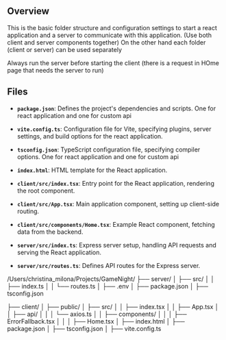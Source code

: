 ## Overview

This is the basic folder structure and configuration settings to start a react application and a server to communicate with this application. (Use both client and server components together)
On the other hand each folder (client or server) can be used separately

Always run the server before starting the client (there is a request in HOme page that needs the server to run)

## Files

- **`package.json`**: Defines the project's dependencies and scripts. One for react application and one for custom api
- **`vite.config.ts`**: Configuration file for Vite, specifying plugins, server settings, and build options for the react application.
- **`tsconfig.json`**: TypeScript configuration file, specifying compiler options. One for react application and one for custom api
- **`index.html`**: HTML template for the React application.
- **`client/src/index.tsx`**: Entry point for the React application, rendering the root component.
- **`client/src/App.tsx`**: Main application component, setting up client-side routing.
- **`client/src/components/Home.tsx`**: Example React component, fetching data from the backend.

- **`server/src/index.ts`**: Express server setup, handling API requests and serving the React application.
- **`server/src/routes.ts`**: Defines API routes for the Express server.

/Users/christina_milona/Projects/GameNight/
├── server/
│ ├── src/
│ │ ├── index.ts
│ │ └── routes.ts
│ ├── .env
│ ├── package.json
│ ├── tsconfig.json

├── client/
│ ├── public/
│ ├── src/
│ │ ├── index.tsx
│ │ ├── App.tsx
│ │ ├── api/
│ │ │ └── axios.ts
│ │ ├── components/
│ │ │ ├── ErrorFallback.tsx
│ │ │ ├── Home.tsx
│ ├── index.html
│ ├── package.json
│ ├── tsconfig.json
│ ├── vite.config.ts
